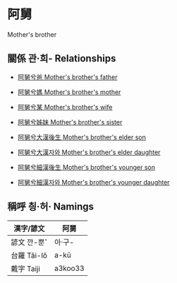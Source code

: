 # 阿舅
Mother's brother

## 關係 관·희- Relationships

- [阿舅兮爸 Mother's brother's father](member13.md)

- [阿舅兮媽 Mother's brother's mother](member14.md)

- [阿舅兮某 Mother's brother's wife](member51.md)

- [阿舅兮姊妹 Mother's brother's sister](member15.md)

- [阿舅兮大漢後生 Mother's brother's elder son](member47.md)

- [阿舅兮大漢자와 Mother's brother's elder daughter](member48.md)

- [阿舅兮細漢後生 Mother's brother's younger son](member49.md)

- [阿舅兮細漢자와 Mother's brother's younger daughter](member50.md)



## 稱呼 칑·허· Namings

漢字/諺文 | 阿舅
--- | ---
諺文 깐-뿐ˆ | 아·구-
台羅 Tâi-lô | a-kū
戴字 Taiji | a3koo33


